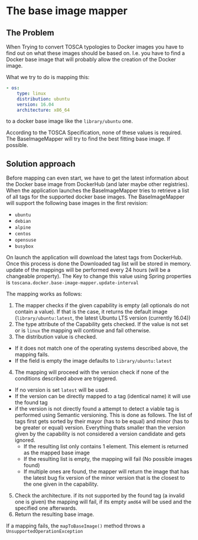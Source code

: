 # The base image mapper

## The Problem

When Trying to convert TOSCA typologies to Docker images you have to find out on what these images should be based on.
I.e. you have to find a Docker base image that will probably allow the creation of the Docker image.

What we try to do is mapping this:
```yaml
- os:
    type: linux
    distribution: ubuntu
    version: 16.04
    architecture: x86_64
```

to a docker base image like the `library/ubuntu` one.

According to the TOSCA Specification, none of these values is required.
The BaseImageMapper will try to find the best fitting base image. If possible.

## Solution approach

Before mapping can even start, we have to get the latest information about the Docker base image from DockerHub (and later maybe other registries).
When the application launches the BaseImageMapper tries to retrieve a list of all tags for the supported docker base images.
The BaseImageMapper will support the following base images in the first revision:

- `ubuntu`
- `debian`
- `alpine`
- `centos`
- `opensuse`
- `busybox`

On launch the application will download the latest tags from DockerHub.
Once this process is done the Downloaded tag list will be stored in memory.
update of the mappings will be performed every 24 hours (will be a changeable property).
The Key to change this value using Spring properties is `toscana.docker.base-image-mapper.update-interval`

The mapping works as follows:

1. The mapper checks if the given capability is empty (all optionals do not contain a value). If that is the case, it returns the default image (`library/ubuntu:latest`, the latest Ubuntu LTS version (currently 16.04))
2. The type attribute of the Capability gets checked. If the value is not set or is `linux` the mapping will continue and fail otherwise.
3. The distribution value is checked.
  - If it does not match one of the operating systems described above, the mapping fails.
  - If the field is empty the image defaults to `library/ubuntu:latest`
4. The mapping will proceed with the version check if none of the conditions described above are triggered.
  - If no version is set `latest` will be used.
  - If the version can be directly mapped to a tag (identical name) it will use the found tag
  - if the version is not directly found a attempt to detect a viable tag is performed using Semantic versioning. This is done as follows. The list of tags first gets sorted by their mayor (has to be equal) and minor (has to be greater or equal) version. Everything thats smaller than the version given by the capability is not considered a version candidate and gets ignored.
    - If the resulting list only contains 1 element. This element is returned as the mapped base image
    - If the resulting list is empty, the mapping will fail (No possible images found)
    - If multiple ones are found, the mapper will return the image that has the latest bug fix version of the minor version that is the closest to the one given in the capability.
5. Check the architecture. if its not supported by the found tag (a invalid one is given) the mapping will fail, if its empty `amd64` will be used and the specified one afterwards.
6. Return the resulting base image.

If a mapping fails, the `mapToBaseImage()` method throws a `UnsupportedOperationException`
